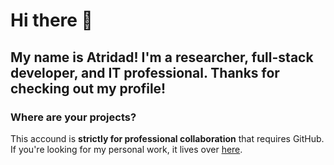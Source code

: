 # Hi there 👋

## My name is Atridad! I'm a researcher, full-stack developer, and IT professional. Thanks for checking out my profile!

### Where are your projects?

This accound is **strictly for professional collaboration** that requires GitHub. If you're looking for my personal work, it lives over [here](https://git.atri.dad/atridad).
